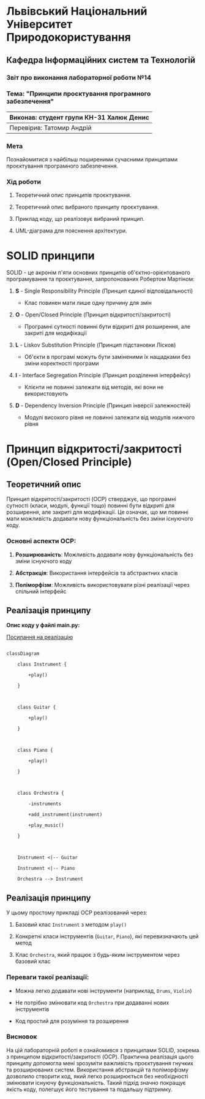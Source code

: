 # Львівський Національний Університет Природокористування

## Кафедра Інформаційних систем та Технологій


### Звіт про виконання лабораторної роботи №14

### Тема: "Принципи проєктування програмного забезпечення"


| Виконав: студент групи КН-31 Халюк Денис |  
| -----------------------------------------|  
| Перевірив: Татомир Андрій                |  


### Мета

Познайомитися з найбільш поширеними сучасними принципами проєктування програмного забезпечення.


### Хід роботи

1. Теоретичний опис принципів проєктування.

2. Теоретичний опис вибраного принципу проєктування.

3. Приклад коду, що реалізовує вибраний принцип.

4. UML-діаграма для пояснення архітектури.


# SOLID принципи

SOLID - це акронім п'яти основних принципів об'єктно-орієнтованого програмування та проєктування, запропонованих Робертом Мартіном:


1. **S** - Single Responsibility Principle (Принцип єдиної відповідальності)

   - Клас повинен мати лише одну причину для змін


2. **O** - Open/Closed Principle (Принцип відкритості/закритості)

   - Програмні сутності повинні бути відкриті для розширення, але закриті для модифікації


3. **L** - Liskov Substitution Principle (Принцип підстановки Лісков)

   - Об'єкти в програмі можуть бути заміненими їх нащадками без зміни коректності програми


4. **I** - Interface Segregation Principle (Принцип розділення інтерфейсу)

   - Клієнти не повинні залежати від методів, які вони не використовують


5. **D** - Dependency Inversion Principle (Принцип інверсії залежностей)

   - Модулі високого рівня не повинні залежати від модулів нижчого рівня


# Принцип відкритості/закритості (Open/Closed Principle)


## Теоретичний опис

Принцип відкритості/закритості (OCP) стверджує, що програмні сутності (класи, модулі, функції тощо) повинні бути відкриті для розширення, але закриті для модифікації. Це означає, що ми повинні мати можливість додавати нову функціональність без зміни існуючого коду.


### Основні аспекти OCP:

1. **Розширюваність**: Можливість додавати нову функціональність без зміни існуючого коду

2. **Абстракція**: Використання інтерфейсів та абстрактних класів

3. **Поліморфізм**: Можливість використовувати різні реалізації через спільний інтерфейс


## Реалізація принципу

**Опис коду у файлі main.py:**

[Посилання на реалізацію](main.py)


```mermaid

classDiagram

    class Instrument {

        +play()

    }

    

    class Guitar {

        +play()

    }

    

    class Piano {

        +play()

    }

    

    class Orchestra {

        -instruments

        +add_instrument(instrument)

        +play_music()

    }

    

    Instrument <|-- Guitar

    Instrument <|-- Piano

    Orchestra --> Instrument

```

## Реалізація принципу

У цьому простому прикладі OCP реалізований через:


1. Базовий клас `Instrument` з методом `play()`

2. Конкретні класи інструментів (`Guitar`, `Piano`), які перевизначають цей метод

3. Клас `Orchestra`, який працює з будь-яким інструментом через базовий клас


### Переваги такої реалізації:

- Можна легко додавати нові інструменти (наприклад, `Drums`, `Violin`)

- Не потрібно змінювати код `Orchestra` при додаванні нових інструментів

- Код простий для розуміння та розширення


### Висновок

На цій лабораторній роботі я ознайомився з принципами SOLID, зокрема з принципом відкритості/закритості (OCP). Практична реалізація цього принципу допомогла мені зрозуміти важливість проєктування гнучких та розширюваних систем. Використання абстракцій та поліморфізму дозволило створити код, який легко розширюється без необхідності змінювати існуючу функціональність. Такий підхід значно покращує якість коду, полегшує його тестування та подальшу підтримку.